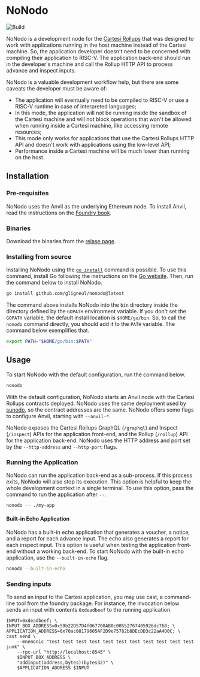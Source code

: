 # NoNodo

![Build](https://github.com/gligneul/nonodo/actions/workflows/build.yaml/badge.svg)

NoNodo is a development node for the [Cartesi Rollups](https://docs.cartesi.io/cartesi-rollups/) that was designed to work with applications running in the host machine instead of the Cartesi machine.
So, the application developer doesn't need to be concerned with compiling their application to RISC-V.
The application back-end should run in the developer's machine and call the Rollup HTTP API to process advance and inspect inputs.

NoNodo is a valuable development workflow help, but there are some caveats the developer must be aware of:

- The application will eventually need to be compiled to RISC-V or use a RISC-V runtime in case of interpreted languages;
- In this mode, the application will not be running inside the sandbox of the Cartesi machine and will not block operations that won't be allowed when running inside a Cartesi machine, like accessing remote resources;
- This mode only works for applications that use the Cartesi Rollups HTTP API and doesn't work with applications using the low-level API;
- Performance inside a Cartesi machine will be much lower than running on the host.

## Installation

### Pre-requisites

NoNodo uses the Anvil as the underlying Ethereum node.
To install Anvil, read the instructions on the [Foundry book](https://book.getfoundry.sh/getting-started/installation).

### Binaries

Download the binaries from the [relase page](https://github.com/gligneul/nonodo/releases).

### Installing from source

Installing NoNodo using the [`go install`](https://go.dev/ref/mod#go-install) command is possible.
To use this command, install Go following the instructions on the [Go website](https://go.dev/doc/install).
Then, run the command below to install NoNodo.

```sh
go install github.com/gligneul/nonodo@latest
```

The command above installs NoNodo into the `bin` directory inside the directory defined by the `GOPATH` environment variable.
If you don't set the `GOPATH` variable, the default install location is `$HOME/go/bin`.
So, to call the `nonodo` command directly, you should add it to the `PATH` variable.
The command below exemplifies that.

```sh
export PATH="$HOME/go/bin:$PATH"
```

## Usage

To start NoNodo with the default configuration, run the command below.

```sh
nonodo
```

With the default configuration, NoNodo starts an Anvil node with the Cartesi Rollups contracts deployed.
NoNodo uses the same deployment used by [sunodo](https://docs.sunodo.io/), so the contract addresses are the same.
NoNodo offers some flags to configure Anvil, starting with `--anvil-*`.

NoNodo exposes the Cartesi Rollups GraphQL (`/graphql`) and Inspect (`/inspect`) APIs for the application front-end, and the Rollup (`/rollup`) API for the application back-end.
NoNodo uses the HTTP address and port set by the `--http-address` and `--http-port` flags.

### Running the Application

NoNodo can run the application back-end as a sub-process.
If this process exits, NoNodo will also stop its execution.
This option is helpful to keep the whole development context in a single terminal.
To use this option, pass the command to run the application after `--`.

```sh
nonodo -- ./my-app
```

#### Built-in Echo Application

NoNodo has a built-in echo application that generates a voucher, a notice, and a report for each advance input.
The echo also generates a report for each inspect input.
This option is useful when testing the application front-end without a working back-end.
To start NoNodo with the built-in echo application, use the `--built-in-echo` flag.

```sh
nonodo --built-in-echo
```

### Sending inputs

To send an input to the Cartesi application, you may use cast, a command-line tool from the foundry
package. For instance, the invocation below sends an input with contents `0xdeadbeef` to the running
application.

```
INPUT=0xdeadbeef; \
INPUT_BOX_ADDRESS=0x59b22D57D4f067708AB0c00552767405926dc768; \
APPLICATION_ADDRESS=0x70ac08179605AF2D9e75782b8DEcDD3c22aA4D0C; \
cast send \
    --mnemonic "test test test test test test test test test test test junk" \
    --rpc-url "http://localhost:8545" \
    $INPUT_BOX_ADDRESS \
	"addInput(address,bytes)(bytes32)" \
    $APPLICATION_ADDRESS $INPUT
```
